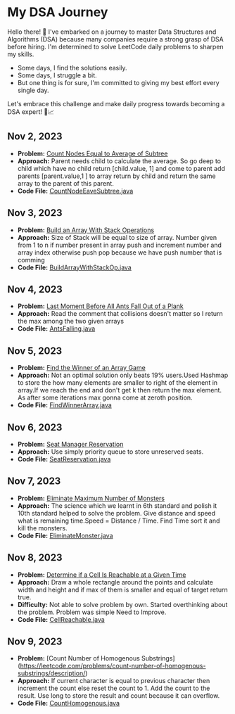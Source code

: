 # My DSA Journey

Hello there! 👋 I've embarked on a journey to master Data Structures and Algorithms (DSA) because many companies require a strong grasp of DSA before hiring. I'm determined to solve LeetCode daily problems to sharpen my skills. 

- Some days, I find the solutions easily.
- Some days, I struggle a bit.
- But one thing is for sure, I'm committed to giving my best effort every single day.

Let's embrace this challenge and make daily progress towards becoming a DSA expert! 💪📈


## Nov 2, 2023

- **Problem:** [Count Nodes Equal to Average of Subtree](https://leetcode.com/problems/count-nodes-equal-to-average-of-subtree/description/)
- **Approach:** Parent needs child to calculate the average. So go deep to child which have no child return [child.value, 1] and come to parent add parents [parent.value,1 ] to array return by child and return the same array to the parent of this parent.
- **Code File:** [CountNodeEaveSubtree.java](CountNodeEaveSubtree.java)

## Nov 3, 2023
- **Problem:** [Build an Array With Stack Operations](https://leetcode.com/problems/build-an-array-with-stack-operations/description/)
- **Approach:** Size of Stack will be equal to size of array. Number given from 1 to n if number present in array push and increment number and array index otherwise push pop because we have push number that is comming
- **Code File:** [BuildArrayWithStackOp.java](BuildArrayWithStackOp.java)

## Nov 4, 2023

- **Problem:** [Last Moment Before All Ants Fall Out of a Plank](https://leetcode.com/problems/last-moment-before-all-ants-fall-out-of-a-plank/description/)
- **Approach:** Read the comment that collisions doesn't matter so I return the max among the two given arrays
- **Code File:** [AntsFalling.java](AntsFalling.java)

## Nov 5, 2023

- **Problem:** [Find the Winner of an Array Game](https://leetcode.com/problems/find-the-winner-of-an-array-game/description/)
- **Approach:** Not an optimal solution only beats 19% users.Used Hashmap to store the how many elements are smaller to right of the element in array.If we reach the end and don't get k then return the max element. As after some iterations max gonna come at zeroth position.
- **Code File:** [FindWinnerArray.java](FindWinnerArray.java)

## Nov 6, 2023

- **Problem:** [Seat Manager Reservation](https://leetcode.com/problems/seat-reservation-manager/)
- **Approach:** Use simply priority queue to store unreserved seats.
- **Code File:** [SeatReservation.java](SeatReservation.java)

## Nov 7, 2023

- **Problem:** [Eliminate Maximum Number of Monsters](https://leetcode.com/problems/eliminate-maximum-number-of-monsters/description/)
- **Approach:** The science which we learnt in 6th standard and polish it 10th standard helped to solve the problem. Give distance and speed what is remaining time.Speed = Distance / Time. Find Time sort it and kill the monsters.
- **Code File:** [EliminateMonster.java](EliminateMonster.java)

## Nov 8, 2023
- **Problem:** [Determine if a Cell Is Reachable at a Given Time](https://leetcode.com/problems/determine-if-a-cell-is-reachable-at-a-given-time/description/)
- **Approach:** Draw a whole rectangle around the points and calculate width and height and  if max of them is smaller and equal of target return true.
- **Difficulty:** Not able to solve problem by own. Started overthinking about the problem. Problem was simple Need to Improve.
- **Code File:** [CellReachable.java](CellReachable.java)


## Nov 9, 2023
- **Problem:** [Count Number of Homogenous Substrings] (https://leetcode.com/problems/count-number-of-homogenous-substrings/description/)
- **Approach:** If current character is equal to previous character then increment the count else reset the count to 1. Add the count to the result. Use long to store the result and count because it can overflow.
- **Code File:** [CountHomogenous.java](CountHomogenous.java)